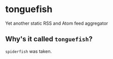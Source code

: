 # tonguefish

Yet another static RSS and Atom feed aggregator

## Why's it called `tonguefish`?

`spiderfish` was taken.
